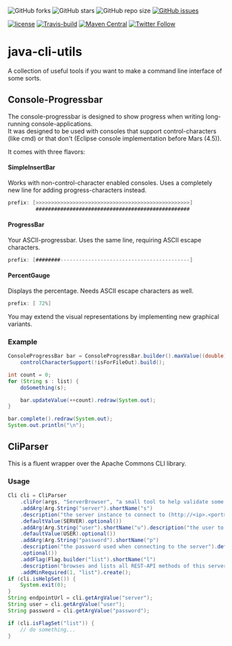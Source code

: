 ![GitHub forks](https://img.shields.io/github/forks/UnterrainerInformatik/java-cli-utils?style=social) ![GitHub stars](https://img.shields.io/github/stars/UnterrainerInformatik/java-cli-utils?style=social) ![GitHub repo size](https://img.shields.io/github/repo-size/UnterrainerInformatik/java-cli-utils) [![GitHub issues](https://img.shields.io/github/issues/UnterrainerInformatik/java-cli-utils)](https://github.com/UnterrainerInformatik/java-cli-utils/issues)

[![license](https://img.shields.io/github/license/unterrainerinformatik/FiniteStateMachine.svg?maxAge=2592000)](http://unlicense.org) [![Travis-build](https://travis-ci.com/UnterrainerInformatik/java-cli-utils.svg?branch=master)](https://travis-ci.com/github/UnterrainerInformatik/java-cli-utils) [![Maven Central](https://img.shields.io/maven-central/v/info.unterrainer.commons/cli-utils)](https://search.maven.org/artifact/info.unterrainer.commons/cli-utils) [![Twitter Follow](https://img.shields.io/twitter/follow/throbax.svg?style=social&label=Follow&maxAge=2592000)](https://twitter.com/throbax)



# java-cli-utils
A collection of useful tools if you want to make a command line interface of some sorts.

## Console-Progressbar

The console-progressbar is designed to show progress when writing long-running console-applications.  
It was designed to be used with consoles that support control-characters (like cmd) or that don't (Eclipse console implementation before Mars (4.5)).  

It comes with three flavors:

#### SimpleInsertBar

Works with non-control-character enabled consoles.
Uses a completely new line for adding progress-characters instead.

```java
prefix: [>>>>>>>>>>>>>>>>>>>>>>>>>>>>>>>>>>>>>>>>>>>>>>>>>>]
         ##################################################
```

#### ProgressBar

Your ASCII-progressbar.
Uses the same line, requiring ASCII escape characters.

```java
prefix: [########------------------------------------------]
```

#### PercentGauge

Displays the percentage.
Needs ASCII escape characters as well.

```java
prefix: [ 72%]
```



You may extend the visual representations by implementing new graphical variants. 

### Example

```java
ConsoleProgressBar bar = ConsoleProgressBar.builder().maxValue((double)list.size()).
    controlCharacterSupport(!isForFileOut).build();

int count = 0;
for (String s : list) {
    doSomething(s);

    bar.updateValue(++count).redraw(System.out);
}

bar.complete().redraw(System.out);
System.out.println("\n");
```

## CliParser

This is a fluent wrapper over the Apache Commons CLI library.

### Usage

```java
Cli cli = CliParser
	.cliFor(args, "ServerBrowser", "a small tool to help validate some things")
    .addArg(Arg.String("server").shortName("s")
	.description("the server instance to connect to (http://<ip>.<port>)")
	.defaultValue(SERVER).optional())
	.addArg(Arg.String("user").shortName("u").description("the user to use when connecting to the server")
	.defaultValue(USER).optional())
	.addArg(Arg.String("password").shortName("p")
	.description("the password used when connecting to the server").defaultValue(PASSWORD)
	.optional())
	.addFlag(Flag.builder("list").shortName("l")
	.description("browses and lists all REST-API methods of this server instance"))
	.addMinRequired(1, "list").create();
if (cli.isHelpSet()) {
	System.exit(0);
}
String endpointUrl = cli.getArgValue("server");
String user = cli.getArgValue("user");
String password = cli.getArgValue("password");

if (cli.isFlagSet("list")) {
    // do something...
}
```

